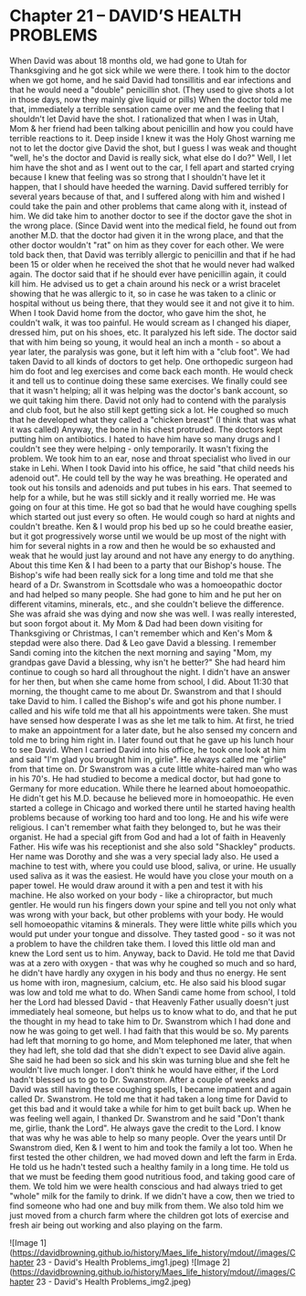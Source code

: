 # Chapter 21 – DAVID’S HEALTH PROBLEMS

When David was about 18 months old, we had gone to Utah for Thanksgiving and he got sick while we were there.  I took him to the doctor when we got home, and he said David had tonsillitis and ear infections and that he would need a "double" penicillin shot.  (They used to give shots a lot in those days, now they mainly give liquid or pills) When the doctor told me that, immediately a terrible sensation came over me and the feeling that I shouldn't let David have the shot.  I rationalized that when I was in Utah, Mom & her friend had been talking about penicillin and how you could have terrible reactions to it.  Deep inside I knew it was the Holy Ghost warning me not to let the doctor give David the shot, but I guess I was weak and thought "well, he's the doctor and David is really sick, what else do I do?"  Well, I let him have the shot and as I went out to the car, I fell apart and started crying because I knew that feeling was so strong that I shouldn't have let it happen, that I should have heeded the warning.  David suffered terribly for several years because of that, and I suffered along with him and wished I could take the pain and other problems that came along with it, instead of him.
We did take him to another doctor to see if the doctor gave the shot in the wrong place.  (Since David went into the medical field, he found out from another M.D. that the doctor had given it in the wrong place, and that the other doctor wouldn't "rat" on him as they cover for each other.  We were told back then, that David was terribly allergic to penicillin and that if he had been 15 or older when he received the shot that he would never had walked again.  The doctor said that if he should ever have penicillin again, it could kill him.  He advised us to get a chain around his neck or a wrist bracelet showing that he was allergic to it, so in case he was taken to a clinic or hospital without us being there, that they would see it and not give it to him.
When I took David home from the doctor, who gave him the shot, he couldn't walk, it was too painful.  He would scream as I changed his diaper, dressed him, put on his shoes, etc.  It paralyzed his left side.  The doctor said that with him being so young, it would heal an inch a month - so about a year later, the paralysis was gone, but it left him with a "club foot".  We had taken David to all kinds of doctors to get help.  One orthopedic surgeon had him do foot and leg exercises and come back each month.  He would check it and tell us to continue doing these same exercises.  We finally could see that it wasn't helping; all it was helping was the doctor's bank account, so we quit taking him there.
David not only had to contend with the paralysis and club foot, but he also still kept getting sick a lot.  He coughed so much that he developed what they called a "chicken breast" (I think that was what it was called) Anyway, the bone in his chest protruded.  The doctors kept putting him on antibiotics.  I hated to have him have so many drugs and I couldn't see they were helping - only temporarily.  It wasn't fixing the problem.  We took him to an ear, nose and throat specialist who lived in our stake in Lehi.  When I took David into his office, he said "that child needs his adenoid out".  He could tell by the way he was breathing.  He operated and took out his tonsils and adenoids and put tubes in his ears.  That seemed to help for a while, but he was still sickly and it really worried me.  He was going on four at this time.  He got so bad that he would have coughing spells which started out just every so often. He would cough so hard at nights and couldn't breathe.  Ken & I would prop his bed up so he could breathe easier, but it got progressively worse until we would be up most of the night with him for several nights in a row and then he would be so exhausted and weak that he would just lay around and not have any energy to do anything.
About this time Ken & I had been to a party that our Bishop's house.  The Bishop's wife had been really sick for a long time and told me that she heard of a Dr. Swanstrom in Scottsdale who was a homoeopathic doctor and had helped so many people.  She had gone to him and he put her on different vitamins, minerals, etc., and she couldn't believe the difference.  She was afraid she was dying and now she was well.  I was really interested, but soon forgot about it.  My Mom & Dad had been down visiting for Thanksgiving or Christmas, I can't remember which and Ken's Mom & stepdad were also there.  Dad & Leo gave David a blessing.  I remember Sandi coming into the kitchen the next morning and saying "Mom, my grandpas gave David a blessing, why isn't he better?"  She had heard him continue to cough so hard all throughout the night.  I didn't have an answer for her then, but when she came home from school, I did.  About 11:30 that morning, the thought came to me about Dr. Swanstrom and that I should take David to him.  I called the Bishop's wife and got his phone number.  I called and his wife told me that all his appointments were taken.  She must have sensed how desperate I was as she let me talk to him.  At first, he tried to make an appointment for a later date, but he also sensed my concern and told me to bring him right in.  I later found out that he gave up his lunch hour to see David.  When I carried David into his office, he took one look at him and said "I'm glad you brought him in, girlie".  He always called me "girlie" from that time on.  Dr Swanstrom was a cute little white-haired man who was in his 70's.  He had studied to become a medical doctor, but had gone to Germany for more education.  While there he learned about homoeopathic.  He didn't get his M.D. because he believed more in homoeopathic.  He even started a college in Chicago and worked there until he started having health problems because of working too hard and too long.  He and his wife were religious.  I can't remember what faith they belonged to, but he was their organist.  He had a special gift from God and had a lot of faith in Heavenly Father.  His wife was his receptionist and she also sold "Shackley" products.  Her name was Dorothy and she was a very special lady also.  He used a machine to test with, where you could use blood, saliva, or urine. He usually used saliva as it was the easiest.  He would have you close your mouth on a paper towel.  He would draw around it with a pen and test it with his machine.  He also worked on your body - like a chiropractor, but much gentler.  He would run his fingers down your spine and tell you not only what was wrong with your back, but other problems with your body.  He would sell homoeopathic vitamins & minerals.  They were little white pills which you would put under your tongue and dissolve.  They tasted good - so it was not a problem to have the children take them.  I loved this little old man and knew the Lord sent us to him.
Anyway, back to David.  He told me that David was at a zero with oxygen - that was why he coughed so much and so hard, he didn't have hardly any oxygen in his body and thus no energy.  He sent us home with iron, magnesium, calcium, etc.  He also said his blood sugar was low and told me what to do.
When Sandi came home from school, I told her the Lord had blessed David - that Heavenly Father usually doesn't just immediately heal someone, but helps us to know what to do, and that he put the thought in my head to take him to Dr. Swanstrom which I had done and now he was going to get well.  I had faith that this would be so.  My parents had left that morning to go home, and Mom telephoned me later, that when they had left, she told dad that she didn't expect to see David alive again.  She said he had been so sick and his skin was turning blue and she felt he wouldn't live much longer.  I don't think he would have either, if the Lord hadn't blessed us to go to Dr. Swanstrom.  After a couple of weeks and David was still having these coughing spells, I became impatient and again called Dr. Swanstrom.  He told me that it had taken a long time for David to get this bad and it would take a while for him to get built back up.  When he was feeling well again, I thanked Dr. Swanstrom and he said "Don't thank me, girlie, thank the Lord".  He always gave the credit to the Lord.  I know that was why he was able to help so many people.  Over the years until Dr Swanstrom died, Ken & I went to him and took the family a lot too.  When he first tested the other children, we had moved down and left the farm in Erda.  He told us he hadn't tested such a healthy family in a long time.  He told us that we must be feeding them good nutritious food, and taking good care of them.  We told him we were health conscious and had always tried to get "whole" milk for the family to drink.  If we didn't have a cow, then we tried to find someone who had one and buy milk from them.  We also told him we just moved from a church farm where the children got lots of exercise and fresh air being out working and also playing on the farm.

![Image 1](https://davidbrowning.github.io/history/Maes_life_history/mdout//images/Chapter 23 - David's Health Problems_img1.jpeg)
![Image 2](https://davidbrowning.github.io/history/Maes_life_history/mdout//images/Chapter 23 - David's Health Problems_img2.jpeg)
